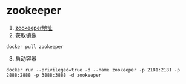 # zookeeper
1. [zookeeper地址](https://github.com/31z4/zookeeper-docker)
2. 获取镜像
```
docker pull zookeeper
```
3. 启动容器
```
docker run --privileged=true -d --name zookeeper -p 2181:2181 -p 2888:2888 -p 3888:3888 -d zookeeper
```